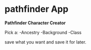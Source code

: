 # pathfinder App
****Pathfinder Character Creator****

Pick a:
-Ancestry
-Background
-Class

save what you want and save it for later. 
